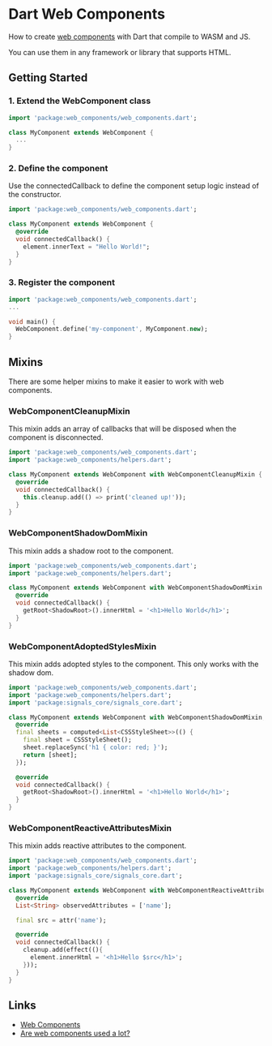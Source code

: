 # Dart Web Components

How to create [web components](https://developer.mozilla.org/en-US/docs/Web/API/Web_components) with Dart that compile to WASM and JS.

You can use them in any framework or library that supports HTML.

## Getting Started

### 1. Extend the WebComponent class

```dart
import 'package:web_components/web_components.dart';

class MyComponent extends WebComponent {
  ...
}
```

### 2. Define the component

Use the connectedCallback to define the component setup logic instead of the constructor.

```dart
import 'package:web_components/web_components.dart';

class MyComponent extends WebComponent {
  @override
  void connectedCallback() {
    element.innerText = "Hello World!";
  }
}
```

### 3. Register the component

```dart
import 'package:web_components/web_components.dart';
...

void main() {
  WebComponent.define('my-component', MyComponent.new);
}
```

## Mixins

There are some helper mixins to make it easier to work with web components.

### WebComponentCleanupMixin

This mixin adds an array of callbacks that will be disposed when the component is disconnected.

```dart
import 'package:web_components/web_components.dart';
import 'package:web_components/helpers.dart';

class MyComponent extends WebComponent with WebComponentCleanupMixin {
  @override
  void connectedCallback() {
    this.cleanup.add(() => print('cleaned up!'));
  }
}
```

### WebComponentShadowDomMixin

This mixin adds a shadow root to the component.

```dart
import 'package:web_components/web_components.dart';
import 'package:web_components/helpers.dart';

class MyComponent extends WebComponent with WebComponentShadowDomMixin {
  @override
  void connectedCallback() {
    getRoot<ShadowRoot>().innerHtml = '<h1>Hello World</h1>';
  }
}
```

### WebComponentAdoptedStylesMixin

This mixin adds adopted styles to the component. This only works with the shadow dom.

```dart
import 'package:web_components/web_components.dart';
import 'package:web_components/helpers.dart';
import 'package:signals_core/signals_core.dart';

class MyComponent extends WebComponent with WebComponentShadowDomMixin, WebComponentAdoptedStylesMixin {
  @override
  final sheets = computed<List<CSSStyleSheet>>(() {
    final sheet = CSSStyleSheet();
    sheet.replaceSync('h1 { color: red; }');
    return [sheet];
  });

  @override
  void connectedCallback() {
    getRoot<ShadowRoot>().innerHtml = '<h1>Hello World</h1>';
  }
}
```

### WebComponentReactiveAttributesMixin

This mixin adds reactive attributes to the component.

```dart
import 'package:web_components/web_components.dart';
import 'package:web_components/helpers.dart';
import 'package:signals_core/signals_core.dart';

class MyComponent extends WebComponent with WebComponentReactiveAttributesMixin {
  @override
  List<String> observedAttributes = ['name'];

  final src = attr('name');

  @override
  void connectedCallback() {
    cleanup.add(effect((){
      element.innerHtml = '<h1>Hello $src</h1>';
    }));
  }
}
```

## Links

- [Web Components](https://developer.mozilla.org/en-US/docs/Web/Web_Components)
- [Are web components used a lot?](https://arewebcomponentsathingyet.com)
